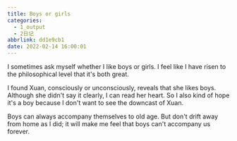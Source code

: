 ```yaml
---
title: Boys or girls
categories:
  - 1_output
  - 2日记
abbrlink: dd1e9cb1
date: 2022-02-14 16:00:01
---
```


I sometimes ask myself whether I like boys or girls. I feel like I have risen to the philosophical level that it's both great. 

I found Xuan, consciously or unconsciously, reveals that she likes boys. Although she didn't say it clearly, I can read her heart. So I also kind of hope it's a boy because I don't want to see the downcast of Xuan. 

Boys can always accompany themselves to old age. But don't drift away from home as I did; it will make me feel that boys can't accompany us forever.

